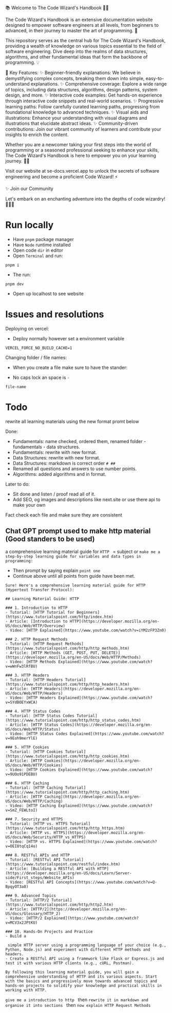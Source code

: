 📚 Welcome to The Code Wizard's Handbook 🧙‍♂️

The Code Wizard's Handbook is an extensive documentation website designed to empower software engineers at all levels, from beginners to advanced, in their journey to master the art of programming. 🚀

This repository serves as the central hub for The Code Wizard's Handbook, providing a wealth of knowledge on various topics essential to the field of software engineering. Dive deep into the realms of data structures, algorithms, and other fundamental ideas that form the backbone of programming. 💡

🌟 Key Features:
✨ Beginner-friendly explanations: We believe in demystifying complex concepts, breaking them down into simple, easy-to-understand explanations.
✨ Comprehensive coverage: Explore a wide range of topics, including data structures, algorithms, design patterns, system design, and more.
✨ Interactive code examples: Get hands-on experience through interactive code snippets and real-world scenarios.
✨ Progressive learning paths: Follow carefully curated learning paths, progressing from foundational knowledge to advanced techniques.
✨ Visual aids and illustrations: Enhance your understanding with visual diagrams and illustrations that elucidate abstract ideas.
✨ Community-driven contributions: Join our vibrant community of learners and contribute your insights to enrich the content.

Whether you are a newcomer taking your first steps into the world of programming or a seasoned professional seeking to enhance your skills, The Code Wizard's Handbook is here to empower you on your learning journey. 🌈✨

Visit our website at se-docs.vercel.app to unlock the secrets of software engineering and become a proficient Code Wizard! ⚡️

✨ Join our Community

Let's embark on an enchanting adventure into the depths of code wizardry! 🧙‍♂️✨

# Run locally

- Have `pnpm` package manager
- Have `Node` runtime installed
- Open code `dir` in editor
- Open `Terminal` and run:

```pnpm
pnpm i
```

- The run:

```pnpm
pnpm dev
```

- Open up localhost to see website

# Issues and resolutions

Deploying on vercel:

- Deploy normally however set a environment variable

```
VERCEL_FORCE_NO_BUILD_CACHE=1
```

Changing folder / file names:

- When you create a file make sure to have the stander:

- No caps lock an space is `-`

```
file-name
```

# Todo

rewrite all learning materials using the new format promt below

Done:

- Fundamentals: name checked, ordered them, renamed folder - fundamentals - data structures.
- Fundamentals: rewrite with new format.
- Data Structures: rewrite with new format.
- Data Structures: markdown is correct order `# ##`
- Renamed all questions and answers to use number points.
- Algorithms: added algorithms and in format.

Later to do:

- Sit done and listen / proof read all of it.
- Add SEO, og images and descriptions like next.site or use there api to make your own

Fact check each file and make sure they are consistent

## Chat GPT prompt used to make http material (Good standers to be used)

a comprehensive learning material guide for `HTTP ` = subject or `make me a step-by-step learning guide for variables and data types in programming:`

- Then prompt by saying explain `point one`
- Continue above until all points from guide have been met.

```
Sure! Here's a comprehensive learning material guide for HTTP (Hypertext Transfer Protocol):

## Learning Material Guide: HTTP

### 1. Introduction to HTTP
- Tutorial: [HTTP Tutorial for Beginners](https://www.tutorialspoint.com/http/index.htm)
- Article: [Introduction to HTTP](https://developer.mozilla.org/en-US/docs/Web/HTTP/Overview)
- Video: [HTTP Explained](https://www.youtube.com/watch?v=iYM2zFP3Zn0)

### 2. HTTP Request Methods
- Tutorial: [HTTP Request Methods](https://www.tutorialspoint.com/http/http_methods.htm)
- Article: [HTTP Methods (GET, POST, PUT, DELETE)](https://developer.mozilla.org/en-US/docs/Web/HTTP/Methods)
- Video: [HTTP Methods Explained](https://www.youtube.com/watch?v=wWnFw3lRfBU)

### 3. HTTP Headers
- Tutorial: [HTTP Headers Tutorial](https://www.tutorialspoint.com/http/http_headers.htm)
- Article: [HTTP Headers](https://developer.mozilla.org/en-US/docs/Web/HTTP/Headers)
- Video: [HTTP Headers Explained](https://www.youtube.com/watch?v=SYdBOEYxWCA)

### 4. HTTP Status Codes
- Tutorial: [HTTP Status Codes Tutorial](https://www.tutorialspoint.com/http/http_status_codes.htm)
- Article: [HTTP Status Codes](https://developer.mozilla.org/en-US/docs/Web/HTTP/Status)
- Video: [HTTP Status Codes Explained](https://www.youtube.com/watch?v=9Eoh9merYlE)

### 5. HTTP Cookies
- Tutorial: [HTTP Cookies Tutorial](https://www.tutorialspoint.com/http/http_cookies.htm)
- Article: [HTTP Cookies](https://developer.mozilla.org/en-US/docs/Web/HTTP/Cookies)
- Video: [HTTP Cookies Explained](https://www.youtube.com/watch?v=9UOo91PDEBU)

### 6. HTTP Caching
- Tutorial: [HTTP Caching Tutorial](https://www.tutorialspoint.com/http/http_caching.htm)
- Article: [HTTP Caching](https://developer.mozilla.org/en-US/docs/Web/HTTP/Caching)
- Video: [HTTP Caching Explained](https://www.youtube.com/watch?v=SmZ_FEWLtoI)

### 7. Security and HTTPS
- Tutorial: [HTTP vs. HTTPS Tutorial](https://www.tutorialspoint.com/http/http_https.htm)
- Article: [HTTP vs. HTTPS](https://developer.mozilla.org/en-US/docs/Web/Security/HTTP_vs_HTTPS)
- Video: [HTTP vs. HTTPS Explained](https://www.youtube.com/watch?v=OEI8tqCq14o)

### 8. RESTful APIs and HTTP
- Tutorial: [RESTful API Tutorial](https://www.tutorialspoint.com/restful/index.htm)
- Article: [Building a RESTful API with HTTP](https://developer.mozilla.org/en-US/docs/Learn/Server-side/First_steps/Website_APIs)
- Video: [RESTful API Concepts](https://www.youtube.com/watch?v=Q-BpqyOT3a8)

### 9. Advanced Topics
- Tutorial: [HTTP/2 Tutorial](https://www.tutorialspoint.com/http/http2.htm)
- Article: [HTTP/2](https://developer.mozilla.org/en-US/docs/Glossary/HTTP_2)
- Video: [HTTP/2 Explained](https://www.youtube.com/watch?v=MCV3x2JPtKU)

### 10. Hands-On Projects and Practice
- Build a

 simple HTTP server using a programming language of your choice (e.g., Python, Node.js) and experiment with different HTTP methods and headers.
- Create a RESTful API using a framework like Flask or Express.js and test it with various HTTP clients (e.g., cURL, Postman).

By following this learning material guide, you will gain a comprehensive understanding of HTTP and its various aspects. Start with the basics and progressively move towards advanced topics and hands-on projects to solidify your knowledge and practical skills in working with HTTP.
```

`give me a introduction to http ` then `rewrite it in markdown and organise it into sections ` then `now explain HTTP Request Methods`

